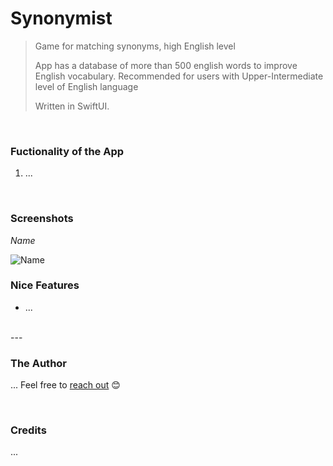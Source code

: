 # Synonymist
> Game for matching synonyms, high English level
>
> App has a database of more than 500 english words to improve English vocabulary. Recommended for users with Upper-Intermediate level of English language 
>
> Written in SwiftUI.

<br/>

### Fuctionality of the App
1. ...

<br/>

### Screenshots

*Name*

![Name](Screenshots/Name.png)
<br/>

### Nice Features 
- ...

<br/>
---

### The Author 
...
Feel free to [reach out](mailto:Valerika.Hello@gmail.com)  😊

<br/>

### Credits
...